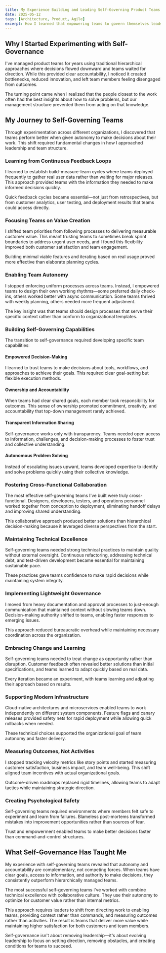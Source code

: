 ```yaml
---
title: My Experience Building and Leading Self-Governing Product Teams
date: 2025-05-12
tags: [Architecture, Product, Agile]
excerpt: How I learned that empowering teams to govern themselves leads to better outcomes than top-down management, and the practical steps that made this transformation work.
---
```


## Why I Started Experimenting with Self-Governance

I've managed product teams for years using traditional hierarchical approaches where decisions flowed downward and teams waited for direction. While this provided clear accountability, I noticed it created bottlenecks, reduced innovation, and left team members feeling disengaged from outcomes.

The turning point came when I realized that the people closest to the work often had the best insights about how to solve problems, but our management structure prevented them from acting on that knowledge.

## My Journey to Self-Governing Teams

Through experimentation across different organizations, I discovered that teams perform better when given autonomy to make decisions about their work. This shift required fundamental changes in how I approached leadership and team structure.

### Learning from Continuous Feedback Loops

I learned to establish build-measure-learn cycles where teams deployed frequently to gather real user data rather than waiting for major releases. This approach provided teams with the information they needed to make informed decisions quickly.

Quick feedback cycles became essential—not just from retrospectives, but from customer analytics, user testing, and deployment results that teams could access directly.

### Focusing Teams on Value Creation

I shifted team priorities from following processes to delivering measurable customer value. This meant trusting teams to sometimes break sprint boundaries to address urgent user needs, and I found this flexibility improved both customer satisfaction and team engagement.

Building minimal viable features and iterating based on real usage proved more effective than elaborate planning cycles.

### Enabling Team Autonomy

I stopped enforcing uniform processes across teams. Instead, I empowered teams to design their own working rhythms—some preferred daily check-ins, others worked better with async communication. Some teams thrived with weekly planning, others needed more frequent adjustment.

The key insight was that teams should design processes that serve their specific context rather than conform to organizational templates.

### Building Self-Governing Capabilities

The transition to self-governance required developing specific team capabilities:

#### Empowered Decision-Making
I learned to trust teams to make decisions about tools, workflows, and approaches to achieve their goals. This required clear goal-setting but flexible execution methods.

#### Ownership and Accountability
When teams had clear shared goals, each member took responsibility for outcomes. This sense of ownership promoted commitment, creativity, and accountability that top-down management rarely achieved.

#### Transparent Information Sharing
Self-governance works only with transparency. Teams needed open access to information, challenges, and decision-making processes to foster trust and collective understanding.

#### Autonomous Problem Solving
Instead of escalating issues upward, teams developed expertise to identify and solve problems quickly using their collective knowledge.

### Fostering Cross-Functional Collaboration

The most effective self-governing teams I've built were truly cross-functional. Designers, developers, testers, and operations personnel worked together from conception to deployment, eliminating handoff delays and improving shared understanding.

This collaborative approach produced better solutions than hierarchical decision-making because it leveraged diverse perspectives from the start.

### Maintaining Technical Excellence

Self-governing teams needed strong technical practices to maintain quality without external oversight. Continuous refactoring, addressing technical debt, and test-driven development became essential for maintaining sustainable pace.

These practices gave teams confidence to make rapid decisions while maintaining system integrity.

### Implementing Lightweight Governance

I moved from heavy documentation and approval processes to just-enough communication that maintained context without slowing teams down. Decision-making authority shifted to teams, enabling faster responses to emerging issues.

This approach reduced bureaucratic overhead while maintaining necessary coordination across the organization.

### Embracing Change and Learning

Self-governing teams needed to treat change as opportunity rather than disruption. Customer feedback often revealed better solutions than initial specifications, and teams learned to adapt quickly based on real data.

Every iteration became an experiment, with teams learning and adjusting their approach based on results.

### Supporting Modern Infrastructure

Cloud-native architectures and microservices enabled teams to work independently on different system components. Feature flags and canary releases provided safety nets for rapid deployment while allowing quick rollbacks when needed.

These technical choices supported the organizational goal of team autonomy and faster delivery.

### Measuring Outcomes, Not Activities

I stopped tracking velocity metrics like story points and started measuring customer satisfaction, business impact, and team well-being. This shift aligned team incentives with actual organizational goals.

Outcome-driven roadmaps replaced rigid timelines, allowing teams to adapt tactics while maintaining strategic direction.

### Creating Psychological Safety

Self-governing teams required environments where members felt safe to experiment and learn from failures. Blameless post-mortems transformed mistakes into improvement opportunities rather than sources of fear.

Trust and empowerment enabled teams to make better decisions faster than command-and-control structures.

## What Self-Governance Has Taught Me

My experience with self-governing teams revealed that autonomy and accountability are complementary, not competing forces. When teams have clear goals, access to information, and authority to make decisions, they consistently outperform hierarchically managed teams.

The most successful self-governing teams I've worked with combine technical excellence with collaborative culture. They use their autonomy to optimize for customer value rather than internal metrics.

This approach requires leaders to shift from directing work to enabling teams, providing context rather than commands, and measuring outcomes rather than activities. The result is teams that deliver more value while maintaining higher satisfaction for both customers and team members.

Self-governance isn't about removing leadership—it's about evolving leadership to focus on setting direction, removing obstacles, and creating conditions for teams to succeed.
